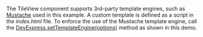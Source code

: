 The TileView component supports 3rd-party template engines, such as <a href="http://mustache.github.io/" target="_blank">Mustache</a> used in this example. A custom template is defined as a script in the _index.html_ file. To enforce the use of the Mustache template engine, call the [DevExpress.setTemplateEngine(options)](/Documentation/ApiReference/Common/Utils/#setTemplateEngineoptions) method as shown in this demo.